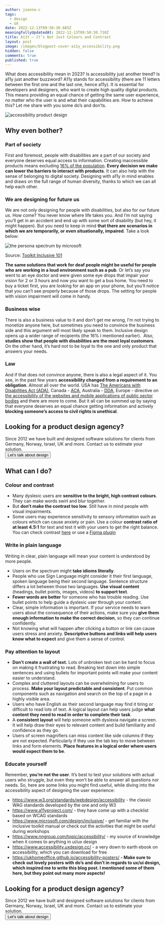 ```yaml
---
author: joanna-c
tags:
  - design
  - UX
date: 2022-12-13T09:50:30.685Z
meaningfullyUpdatedAt: 2022-12-13T09:50:30.710Z
title: A11Y – It’s Not Just Colours and Contrast
layout: post
image: /images/blogpost-cover-a11y_accessibility.png
hidden: false
comments: true
published: true
---
```

What does accessibility mean in 2023? Is accessibility just another trend? Is a11y just another buzzword? A11y stands for accessibility (there are 11 letters between the first one and the last one, hence a11y). It is essential for developers and designers, who want to create high quality digital products. This means providing an equal chance of getting the same user experience, no matter who the user is and what their capabilities are. How to achieve this? Let me share with you some do’s and don’ts.

<div class="image"><img src="/images/blogpost-cover-a11y_accessibility.png" alt="accessibility product design" title="undefined"  /> </div>

## Why even bother?

### Part of society

First and foremost, people with disabilities are a part of our society and everyone deserves equal access to information. Creating inaccessible products means excluding [16% of the population](https://www.who.int/news-room/fact-sheets/detail/disability-and-health#:~:text=An%20estimated%201.3%20billion%20people%20%E2%80%93%20or%2016%25%20of%20the%20global,diseases%20and%20people%20living%20longer.). **Every decision we make can lower the barriers to interact with products**. It can also help with the sense of belonging to digital society. Designing with a11y in mind enables and draws on the full range of human diversity, thanks to which we can all help each other. 

### We are designing for future us

We are not only designing for people with disabilities, but also for our future us. How come? You never know where life takes you. And I’m not saying you’ll get in an accident and end up with some sort of disability (but hey, it might happen). But you need to keep in mind **that there are scenarios in which we are temporarily, or even situationally, impaired**. Take a look below:

<div class="image"><img src="/images/blog_a11y.png" alt="the persona spectrum by microsoft" title="Toolkit Inclusive 101"  /> </div>

Source: [Toolkit Inclusive 101](https://www.microsoft.com/design/inclusive/)

**The same solutions that work for deaf people might be useful for people who are working in a loud environment such as a pub**. Or let’s say you went to an eye doctor and were given some eye drops that impair your vision for 2 or 3 hours and now you want to get a bus home. You need to buy a ticket first, you are looking for an app on your phone, but you’ll notice that you can’t see properly because of those drops. The setting for people with vision impairment will come in handy.

### Business wise

There is also a business value to it and don’t get me wrong, I’m not trying to monetize anyone here, but sometimes you need to convince the business side and this argument will most likely speak to them. Inclusive design opens up a wider range of recipients (the 16% I mentioned earlier).  Also, **studies show that people with disabilities are the most loyal customers**. On the other hand, it’s hard not to be loyal to the one and only product that answers your needs. 

### Law

And if that does not convince anyone, there is also a legal aspect of it. You see, in the past few years **accessibility changed from a requirement to an obligation**. Almost all over the world. USA has [The Americans with Disabilities Act (ADA)](https://adata.org/learn-about-ada), Canada - [ACA](https://www.canada.ca/en/employment-social-development/programs/accessible-canada.html), Australia - [DDA](https://humanrights.gov.au/our-work/employers/disability-discrimination), Europe - directive on [the accessibility of the websites and mobile applications of public sector bodies](https://eur-lex.europa.eu/legal-content/PL/TXT/?uri=CELEX%3A32016L2102) and there are more to come. But it all can be summed up by saying that everyone deserves an equal chance getting information and actively **blocking someone’s access to civil rights is unethical**.

<div class='block-button'><h2>Looking for a product design agency?</h2><div>Since 2012 we have built and designed software solutions for clients from Germany, Norway, Israel, UK and more. Contact us to estimate your solution.</div><a href="/our-areas/product-design"><button>Let's talk about design</button></a></div>

## What can I do?

### Colour and contrast

* Many dyslexic users are **sensitive to the bright, high contrast colours**. They can make words swirl and blur together.
* But **don’t make the contrast too low**. Still have in mind people with visual impairments.
* Some users may experience sensitivity to sensory information such as colours which can cause anxiety or pain. Use a colour **contrast ratio of at least 4.5:1** for text and test it with your users to get the right balance. You can check contrast [here](https://color.adobe.com/create/color-contrast-analyzer) or use a [Figma plugin](https://www.figma.com/community/plugin/732603254453395948/Stark)

### Write in plain language 

Writing in clear, plain language will mean your content is understood by more people.

* Users on the spectrum might **take idioms literally**. 
* People who use Sign Language might consider it their first language, spoken language being their second language. Sentence structure differs a lot between those two languages. **Use visual content** (headings, bullet points, images, videos) **to support text**.
* **Fewer words are better** for someone who has trouble reading. Use bullet points to help guide a dyslexic user through your content. 
* Clear, simple information is important. If your service needs to warn users about the consequence of their actions, make sure you **give them enough information to make the correct decision**, so they can continue confidently.
* Not knowing what will happen after clicking a button or link can cause users stress and anxiety. **Descriptive buttons and links will help users know what to expect** and give them a sense of control.

### Pay attention to layout

* **Don’t create a wall of text.** Lots of unbroken text can be hard to focus on making it frustrating to read. Breaking text down into simple sentences and using bullets for important points will make your content easier to understand.
* Complex and cluttered layouts can be overwhelming for users to process. **Make your layout predictable and consistent**. Put common components such as navigation and search on the top of a page in a highly visible area.
* Users who have English as their second language may find it tiring or difficult to read lots of text. A logical layout can help users judge **what content they need to read in order to complete their task**.
* A **consistent layout** will help someone with dyslexia navigate a screen. It will help draw their eyes to relevant content and build familiarity and confidence as they go.
* Users of screen magnifiers can miss content like side columns if they are not expected. Particularly if they use the tab key to move between links and form elements. **Place features in a logical order where users would expect them to be**.

### Educate yourself 

Remember, **you’re not the user**. It’s best to test your solutions with actual users who struggle, but even they won’t be able to answer all questions nor needs. So, here are some links you might find useful, while diving into the accessibility aspect of designing the user experience:

* https://www.w3.org/standards/webdesign/accessibility - the classic WAG standards developed by the one and only W3
* https://www.a11yproject.com/ - they have come up with a checklist based on WCAG standards
* https://www.microsoft.com/design/inclusive/ - get familiar with the inclusive toolkit manual or check out the activities that might be useful during workshops
* https://www.nngroup.com/topic/accessibility/ - my source of knowledge when it comes to anything in ui/ux design
* https://www.accessibility.uxdesign.cc/ - a very down to earth ebook on accessibility, which you can download for free
* https://ukhomeoffice.github.io/accessibility-posters/ **\- Make sure to check out lovely posters with do’s and don’t in regards to ux/ui design, which inspired me to write this blog post. I mentioned some of them here, but they point out many more aspects!**

<div class='block-button'><h2>Looking for a product design agency?</h2><div>Since 2012 we have built and designed software solutions for clients from Germany, Norway, Israel, UK and more. Contact us to estimate your solution.</div><a href="/our-areas/product-design"><button>Let's talk about design</button></a></div>
